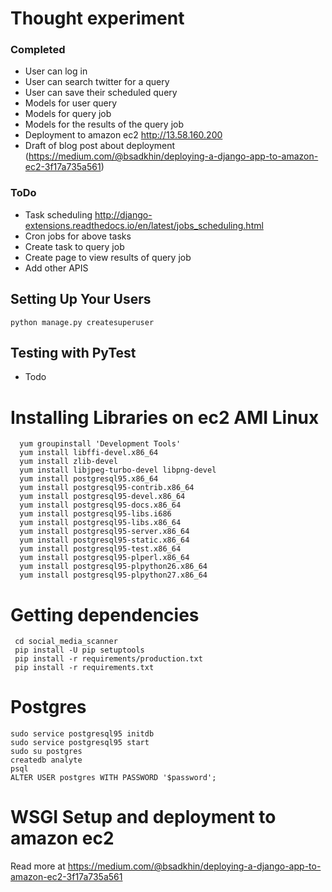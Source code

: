 # Thought experiment
### Completed
* User can log in
* User can search twitter for a query
* User can save their scheduled query
* Models for user query
* Models for query job
* Models for the results of the query job
* Deployment to amazon ec2 http://13.58.160.200
* Draft of blog post about deployment (https://medium.com/@bsadkhin/deploying-a-django-app-to-amazon-ec2-3f17a735a561)


### ToDo
* Task scheduling http://django-extensions.readthedocs.io/en/latest/jobs_scheduling.html
* Cron jobs for above tasks
* Create task to query job
* Create page to view results of query job
* Add other APIS

## Setting Up Your Users
``` python manage.py createsuperuser ```

## Testing with PyTest
* Todo

# Installing Libraries on ec2 AMI Linux
```
  yum groupinstall 'Development Tools'
  yum install libffi-devel.x86_64
  yum install zlib-devel
  yum install libjpeg-turbo-devel libpng-devel
  yum install postgresql95.x86_64 
  yum install postgresql95-contrib.x86_64
  yum install postgresql95-devel.x86_64
  yum install postgresql95-docs.x86_64
  yum install postgresql95-libs.i686
  yum install postgresql95-libs.x86_64
  yum install postgresql95-server.x86_64
  yum install postgresql95-static.x86_64
  yum install postgresql95-test.x86_64 
  yum install postgresql95-plperl.x86_64
  yum install postgresql95-plpython26.x86_64
  yum install postgresql95-plpython27.x86_64 
```

# Getting dependencies
``` virtualenv django; source django/bin/activate
 cd social_media_scanner
 pip install -U pip setuptools
 pip install -r requirements/production.txt
 pip install -r requirements.txt
 ```
 
# Postgres
```
sudo service postgresql95 initdb
sudo service postgresql95 start
sudo su postgres
createdb analyte
psql
ALTER USER postgres WITH PASSWORD '$password';
```
# WSGI Setup and deployment to amazon ec2
 Read more at https://medium.com/@bsadkhin/deploying-a-django-app-to-amazon-ec2-3f17a735a561

